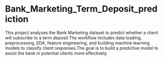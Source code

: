 # Bank_Marketing_Term_Deposit_prediction
This project analyzes the Bank Marketing dataset to predict whether a client will subscribe to a term deposit.The workflow includes data loading, preprocessing, EDA, feature engineering, and building machine learning models to classify client responses.The goal is to build a predictive model to assist the bank in potential clients more effectively.
